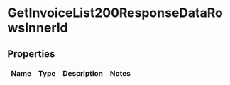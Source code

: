 

# GetInvoiceList200ResponseDataRowsInnerId


## Properties

| Name | Type | Description | Notes |
|------------ | ------------- | ------------- | -------------|



